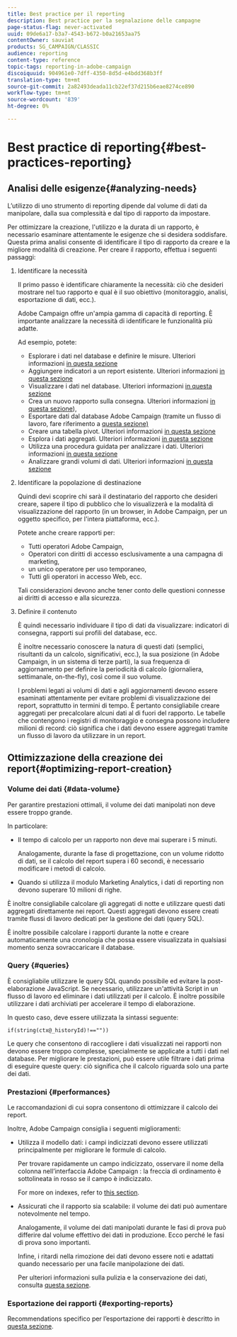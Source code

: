 ```yaml
---
title: Best practice per il reporting
description: Best practice per la segnalazione delle campagne
page-status-flag: never-activated
uuid: 09de6a17-b3a7-4543-b672-b0a21653aa75
contentOwner: sauviat
products: SG_CAMPAIGN/CLASSIC
audience: reporting
content-type: reference
topic-tags: reporting-in-adobe-campaign
discoiquuid: 904961e0-7dff-4350-8d5d-e4bdd368b3ff
translation-type: tm+mt
source-git-commit: 2a82493deada11cb22ef37d215b6eae8274ce890
workflow-type: tm+mt
source-wordcount: '839'
ht-degree: 0%

---
```



# Best practice di reporting{#best-practices-reporting}

## Analisi delle esigenze{#analyzing-needs}

L’utilizzo di uno strumento di reporting dipende dal volume di dati da manipolare, dalla sua complessità e dal tipo di rapporto da impostare.

Per ottimizzare la creazione, l&#39;utilizzo e la durata di un rapporto, è necessario esaminare attentamente le esigenze che si desidera soddisfare. Questa prima analisi consente di identificare il tipo di rapporto da creare e la migliore modalità di creazione. Per creare il rapporto, effettua i seguenti passaggi:

1. Identificare la necessità

   Il primo passo è identificare chiaramente la necessità: ciò che desideri mostrare nel tuo rapporto e qual è il suo obiettivo (monitoraggio, analisi, esportazione di dati, ecc.).

    Adobe Campaign offre un&#39;ampia gamma di capacità di reporting. È importante analizzare la necessità di identificare le funzionalità più adatte.

   Ad esempio, potete:

   * Esplorare i dati nel database e definire le misure. Ulteriori informazioni [in questa sezione](../../reporting/using/about-cubes.md)
   * Aggiungere indicatori a un report esistente. Ulteriori informazioni [in questa sezione](../../reporting/using/about-reports-creation-in-campaign.md)
   * Visualizzare i dati nel database. Ulteriori informazioni [in questa sezione](../../reporting/using/about-descriptive-analysis.md)
   * Crea un nuovo rapporto sulla consegna. Ulteriori informazioni [in questa sezione](../../reporting/using/about-reports-creation-in-campaign.md)),
   * Esportare dati dal database Adobe Campaign  (tramite un flusso di lavoro, fare riferimento a [questa sezione)](../../workflow/using/about-workflows.md)
   * Creare una tabella pivot. Ulteriori informazioni [in questa sezione](../../reporting/using/creating-a-table.md#creating-a-breakdown-or-pivot-table)
   * Esplora i dati aggregati. Ulteriori informazioni [in questa sezione](../../reporting/using/about-cubes.md)
   * Utilizza una procedura guidata per analizzare i dati. Ulteriori informazioni [in questa sezione](../../reporting/using/about-descriptive-analysis.md)
   * Analizzare grandi volumi di dati. Ulteriori informazioni [in questa sezione](../../reporting/using/about-reports-creation-in-campaign.md)

1. Identificare la popolazione di destinazione

   Quindi devi scoprire chi sarà il destinatario del rapporto che desideri creare, sapere il tipo di pubblico che lo visualizzerà e la modalità di visualizzazione del rapporto (in un browser, in  Adobe Campaign, per un oggetto specifico, per l&#39;intera piattaforma, ecc.).

   Potete anche creare rapporti per:

   * Tutti  operatori Adobe Campaign,
   * Operatori con diritti di accesso esclusivamente a una campagna di marketing,
   * un unico operatore per uso temporaneo,
   * Tutti gli operatori in accesso Web, ecc.

   Tali considerazioni devono anche tener conto delle questioni connesse ai diritti di accesso e alla sicurezza.

1. Definire il contenuto

   È quindi necessario individuare il tipo di dati da visualizzare: indicatori di consegna, rapporti sui profili del database, ecc.

   È inoltre necessario conoscere la natura di questi dati (semplici, risultanti da un calcolo, significativi, ecc.), la sua posizione (in  Adobe Campaign, in un sistema di terze parti), la sua frequenza di aggiornamento per definire la periodicità di calcolo (giornaliera, settimanale, on-the-fly), così come il suo volume.

   I problemi legati ai volumi di dati e agli aggiornamenti devono essere esaminati attentamente per evitare problemi di visualizzazione dei report, soprattutto in termini di tempo. È pertanto consigliabile creare aggregati per precalcolare alcuni dati al di fuori del rapporto. Le tabelle che contengono i registri di monitoraggio e consegna possono includere milioni di record: ciò significa che i dati devono essere aggregati tramite un flusso di lavoro da utilizzare in un report.

## Ottimizzazione della creazione dei report{#optimizing-report-creation}

### Volume dei dati {#data-volume}

Per garantire prestazioni ottimali, il volume dei dati manipolati non deve essere troppo grande.

In particolare:

* Il tempo di calcolo per un rapporto non deve mai superare i 5 minuti.

   Analogamente, durante la fase di progettazione, con un volume ridotto di dati, se il calcolo del report supera i 60 secondi, è necessario modificare i metodi di calcolo.

* Quando si utilizza il modulo Marketing Analytics, i dati di reporting non devono superare 10 milioni di righe.

È inoltre consigliabile calcolare gli aggregati di notte e utilizzare questi dati aggregati direttamente nei report. Questi aggregati devono essere creati tramite flussi di lavoro dedicati per la gestione dei dati (query SQL).

È inoltre possibile calcolare i rapporti durante la notte e creare automaticamente una cronologia che possa essere visualizzata in qualsiasi momento senza sovraccaricare il database.

### Query {#queries}

È consigliabile utilizzare le query SQL quando possibile ed evitare la post-elaborazione JavaScript. Se necessario, utilizzare un&#39;attività Script in un flusso di lavoro ed eliminare i dati utilizzati per il calcolo. È inoltre possibile utilizzare i dati archiviati per accelerare il tempo di elaborazione.

In questo caso, deve essere utilizzata la sintassi seguente:

```
if(string(ctx@_historyId)!==""))
```

Le query che consentono di raccogliere i dati visualizzati nei rapporti non devono essere troppo complesse, specialmente se applicate a tutti i dati nel database. Per migliorare le prestazioni, può essere utile filtrare i dati prima di eseguire queste query: ciò significa che il calcolo riguarda solo una parte dei dati.

### Prestazioni {#performances}

Le raccomandazioni di cui sopra consentono di ottimizzare il calcolo dei report.

Inoltre,  Adobe Campaign consiglia i seguenti miglioramenti:

* Utilizza il modello dati: i campi indicizzati devono essere utilizzati principalmente per migliorare le formule di calcolo.

   Per trovare rapidamente un campo indicizzato, osservare il nome della colonna nell’interfaccia Adobe Campaign : la freccia di ordinamento è sottolineata in rosso se il campo è indicizzato.

   For more on indexes, refer to [this section](../../configuration/using/data-model-best-practices.md#indexes).

* Assicurati che il rapporto sia scalabile: il volume dei dati può aumentare notevolmente nel tempo.

   Analogamente, il volume dei dati manipolati durante le fasi di prova può differire dal volume effettivo dei dati in produzione. Ecco perché le fasi di prova sono importanti.

   Infine, i ritardi nella rimozione dei dati devono essere noti e adattati quando necessario per una facile manipolazione dei dati.

   Per ulteriori informazioni sulla pulizia e la conservazione dei dati, consulta [questa sezione](../../configuration/using/data-model-best-practices.md#data-retention).

### Esportazione dei rapporti {#exporting-reports}

Recommendations specifico per l’esportazione dei rapporti è descritto in [questa sezione](../../reporting/using/actions-on-reports.md#exporting-a-report).
